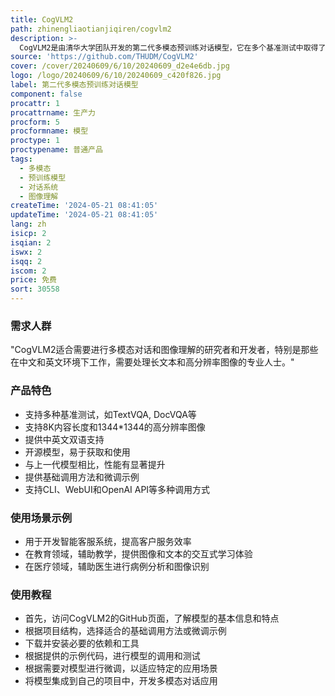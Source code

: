 ```yaml
---
title: CogVLM2
path: zhinengliaotianjiqiren/cogvlm2
description: >-
  CogVLM2是由清华大学团队开发的第二代多模态预训练对话模型，它在多个基准测试中取得了显著的改进，支持8K内容长度和1344*1344的图像分辨率。CogVLM2系列模型提供了支持中文和英文的开源版本，能够与一些非开源模型相媲美的性能。
source: 'https://github.com/THUDM/CogVLM2'
cover: /cover/20240609/6/10/20240609_d2e4e6db.jpg
logo: /logo/20240609/6/10/20240609_c420f826.jpg
label: 第二代多模态预训练对话模型
component: false
procattr: 1
procattrname: 生产力
procform: 5
procformname: 模型
proctype: 1
proctypename: 普通产品
tags:
  - 多模态
  - 预训练模型
  - 对话系统
  - 图像理解
createTime: '2024-05-21 08:41:05'
updateTime: '2024-05-21 08:41:05'
lang: zh
isicp: 2
isqian: 2
iswx: 2
isqq: 2
iscom: 2
price: 免费
sort: 30558
---
```




### 需求人群
"CogVLM2适合需要进行多模态对话和图像理解的研究者和开发者，特别是那些在中文和英文环境下工作，需要处理长文本和高分辨率图像的专业人士。"

### 产品特色
* 支持多种基准测试，如TextVQA, DocVQA等
* 支持8K内容长度和1344*1344的高分辨率图像
* 提供中英文双语支持
* 开源模型，易于获取和使用
* 与上一代模型相比，性能有显著提升
* 提供基础调用方法和微调示例
* 支持CLI、WebUI和OpenAI API等多种调用方式

### 使用场景示例
* 用于开发智能客服系统，提高客户服务效率
* 在教育领域，辅助教学，提供图像和文本的交互式学习体验
* 在医疗领域，辅助医生进行病例分析和图像识别

### 使用教程
* 首先，访问CogVLM2的GitHub页面，了解模型的基本信息和特点
* 根据项目结构，选择适合的基础调用方法或微调示例
* 下载并安装必要的依赖和工具
* 根据提供的示例代码，进行模型的调用和测试
* 根据需要对模型进行微调，以适应特定的应用场景
* 将模型集成到自己的项目中，开发多模态对话应用

  
